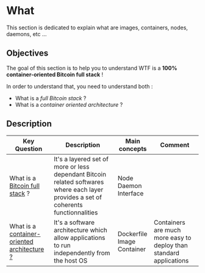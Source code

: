 What
==
This section is dedicated to explain what are images, containers, nodes, daemons, etc ...

Objectives
-
The goal of this section is to help you to understand WTF is a __100% container-oriented Bitcoin full stack__ !

In order to understand that, you need to understand both :
* What is a _full Bitcoin stack_ ?
* What is a _container oriented architecture_ ?  

Description
-

<table>
    <thead>
        <tr>
            <th>Key Question</th>
            <th>Description</th>
            <th>Main concepts</th>
            <th>Comment</th>
        </tr>
    </thead>
    <tbody>
        <tr>
            <td>What is a <A href="https://github.com/babonet13/HostYourNode/blob/master/What/BitcoinFullStack.md">Bitcoin full stack</A> ?</td>
            <td>It's a layered set of more or less dependant Bitcoin related softwares where each layer provides a set of coherents functionnalities</td>
            <td>Node</br>Daemon</br>Interface</td>
            <td></td>
        </tr>
        <tr>
            <td>What is a <A href="https://github.com/babonet13/HostYourNode/blob/master/What/ContainerOrientedArchitecture.md">container-oriented architecture ?</A></td>
            <td>It's a software architecture which allow applications to run independently from the host OS</td>
            <td>Dockerfile</br>Image</br>Container</td>
            <td>Containers are much more easy to deploy than standard applications</td>
        </tr>
    </tbody>
</table>
